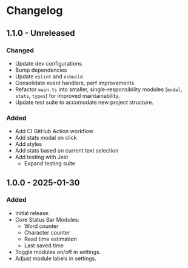 # Changelog

## 1.1.0 - Unreleased

### Changed

- Update dev configurations
- Bump dependencies
- Update `eslint` and `esbuild`
- Consolidate event handlers, perf improvements
- Refactor `main.ts` into smaller, single-responsibility modules (`modal`, `stats`, `types`) for improved maintainability.
- Update test suite to accomodate new project structure.

### Added

- Add CI GitHub Action workflow
- Add stats modal on click
- Add styles
- Add stats based on current text selection
- Add testing with Jest
    - Expand testing suite

## 1.0.0 - 2025-01-30

### Added

- Initial release.
- Core Status Bar Modules:
    - Word counter
    - Character counter
    - Read time estimation
    - Last saved time
- Toggle modules on/off in settings.
- Adjust module labels in settings.
